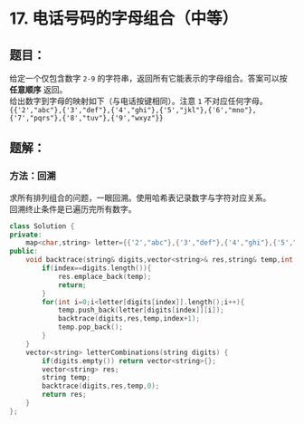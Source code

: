 # 17. 电话号码的字母组合（中等）
## 题目：
给定一个仅包含数字 `2-9` 的字符串，返回所有它能表示的字母组合。答案可以按 **任意顺序** 返回。\
给出数字到字母的映射如下（与电话按键相同）。注意 `1` 不对应任何字母。\
`{{'2',"abc"},{'3',"def"},{'4',"ghi"},{'5',"jkl"},{'6',"mno"},{'7',"pqrs"},{'8',"tuv"},{'9',"wxyz"}}`
## 题解：
### 方法：回溯
求所有排列组合的问题，一眼回溯。使用哈希表记录数字与字符对应关系。\
回溯终止条件是已遍历完所有数字。
```c++
class Solution {
private:
    map<char,string> letter={{'2',"abc"},{'3',"def"},{'4',"ghi"},{'5',"jkl"},{'6',"mno"},{'7',"pqrs"},{'8',"tuv"},{'9',"wxyz"}};
public:
    void backtrace(string& digits,vector<string>& res,string& temp,int index){
        if(index==digits.length()){
            res.emplace_back(temp);
            return;
        }
        for(int i=0;i<letter[digits[index]].length();i++){
            temp.push_back(letter[digits[index]][i]);
            backtrace(digits,res,temp,index+1);
            temp.pop_back();
        }
    }
    vector<string> letterCombinations(string digits) {
        if(digits.empty()) return vector<string>{};
        vector<string> res;
        string temp;
        backtrace(digits,res,temp,0);
        return res;
    }
};
```